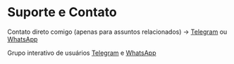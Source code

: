 # Suporte e Contato

Contato direto comigo (apenas para assuntos relacionados) -> [Telegram](https://t.me/matheus_bach) ou [WhatsApp](https://api.whatsapp.com/send?phone=5549985054419&text=Quero%20falar%20contigo%20sobre%20a%20True%20Nodes)

Grupo interativo de usuários [Telegram](https://t.me/joinchat/b9qwQ_q7-t01ZDEx) e [WhatsApp](https://chat.whatsapp.com/Bz9m9CMYzdD7nL5miLDIsF)
